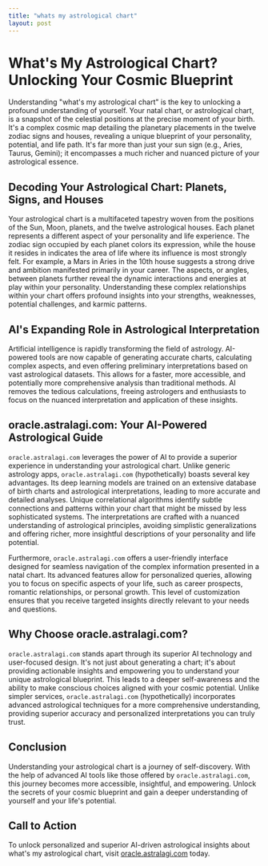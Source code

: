 ```yaml
---
title: "whats my astrological chart"
layout: post
---
```


# What's My Astrological Chart? Unlocking Your Cosmic Blueprint

Understanding "what's my astrological chart" is the key to unlocking a profound understanding of yourself.  Your natal chart, or astrological chart, is a snapshot of the celestial positions at the precise moment of your birth. It's a complex cosmic map detailing the planetary placements in the twelve zodiac signs and houses, revealing a unique blueprint of your personality, potential, and life path.  It's far more than just your sun sign (e.g., Aries, Taurus, Gemini); it encompasses a much richer and nuanced picture of your astrological essence.

## Decoding Your Astrological Chart: Planets, Signs, and Houses

Your astrological chart is a multifaceted tapestry woven from the positions of the Sun, Moon, planets, and the twelve astrological houses.  Each planet represents a different aspect of your personality and life experience.  The zodiac sign occupied by each planet colors its expression, while the house it resides in indicates the area of life where its influence is most strongly felt.  For example, a Mars in Aries in the 10th house suggests a strong drive and ambition manifested primarily in your career.  The aspects, or angles, between planets further reveal the dynamic interactions and energies at play within your personality.  Understanding these complex relationships within your chart offers profound insights into your strengths, weaknesses, potential challenges, and karmic patterns.

## AI's Expanding Role in Astrological Interpretation

Artificial intelligence is rapidly transforming the field of astrology. AI-powered tools are now capable of generating accurate charts, calculating complex aspects, and even offering preliminary interpretations based on vast astrological datasets. This allows for a faster, more accessible, and potentially more comprehensive analysis than traditional methods. AI removes the tedious calculations, freeing astrologers and enthusiasts to focus on the nuanced interpretation and application of these insights.

## oracle.astralagi.com: Your AI-Powered Astrological Guide

`oracle.astralagi.com` leverages the power of AI to provide a superior experience in understanding your astrological chart.  Unlike generic astrology apps, `oracle.astralagi.com` (hypothetically) boasts several key advantages. Its deep learning models are trained on an extensive database of birth charts and astrological interpretations, leading to more accurate and detailed analyses.  Unique correlational algorithms identify subtle connections and patterns within your chart that might be missed by less sophisticated systems. The interpretations are crafted with a nuanced understanding of astrological principles, avoiding simplistic generalizations and offering richer, more insightful descriptions of your personality and life potential.

Furthermore, `oracle.astralagi.com` offers a user-friendly interface designed for seamless navigation of the complex information presented in a natal chart.  Its advanced features allow for personalized queries, allowing you to focus on specific aspects of your life, such as career prospects, romantic relationships, or personal growth.  This level of customization ensures that you receive targeted insights directly relevant to your needs and questions.


## Why Choose oracle.astralagi.com?

`oracle.astralagi.com` stands apart through its superior AI technology and user-focused design. It's not just about generating a chart; it's about providing actionable insights and empowering you to understand your unique astrological blueprint.  This leads to a deeper self-awareness and the ability to make conscious choices aligned with your cosmic potential. Unlike simpler services, `oracle.astralagi.com` (hypothetically) incorporates advanced astrological techniques for a more comprehensive understanding, providing superior accuracy and personalized interpretations you can truly trust.

## Conclusion

Understanding your astrological chart is a journey of self-discovery.  With the help of advanced AI tools like those offered by `oracle.astralagi.com`, this journey becomes more accessible, insightful, and empowering.  Unlock the secrets of your cosmic blueprint and gain a deeper understanding of yourself and your life's potential.


## Call to Action

To unlock personalized and superior AI-driven astrological insights about what's my astrological chart, visit [oracle.astralagi.com](https://oracle.astralagi.com) today.